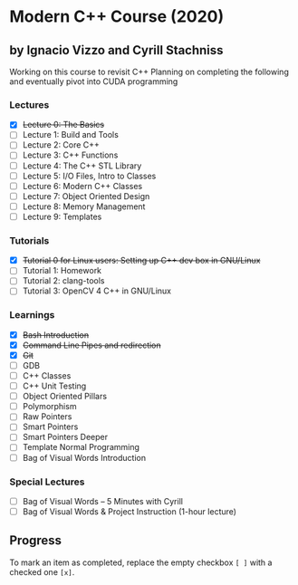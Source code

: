 # Modern C++ Course (2020)
## by Ignacio Vizzo and Cyrill Stachniss

Working on this course to revisit C++
Planning on completing the following and eventually pivot into CUDA programming

### Lectures

- [X] ~~Lecture 0: The Basics~~
- [ ] Lecture 1: Build and Tools
- [ ] Lecture 2: Core C++
- [ ] Lecture 3: C++ Functions
- [ ] Lecture 4: The C++ STL Library
- [ ] Lecture 5: I/O Files, Intro to Classes
- [ ] Lecture 6: Modern C++ Classes
- [ ] Lecture 7: Object Oriented Design
- [ ] Lecture 8: Memory Management
- [ ] Lecture 9: Templates

### Tutorials

- [X] ~~Tutorial 0 for Linux users: Setting up C++ dev box in GNU/Linux~~
- [ ] Tutorial 1: Homework
- [ ] Tutorial 2: clang-tools
- [ ] Tutorial 3: OpenCV 4 C++ in GNU/Linux

### Learnings

- [X] ~~Bash Introduction~~
- [X] ~~Command Line Pipes and redirection~~
- [X] ~~Git~~
- [ ] GDB
- [ ] C++ Classes
- [ ] C++ Unit Testing
- [ ] Object Oriented Pillars
- [ ] Polymorphism
- [ ] Raw Pointers
- [ ] Smart Pointers
- [ ] Smart Pointers Deeper
- [ ] Template Normal Programming
- [ ] Bag of Visual Words Introduction

### Special Lectures

- [ ] Bag of Visual Words – 5 Minutes with Cyrill
- [ ] Bag of Visual Words & Project Instruction (1-hour lecture)

## Progress

To mark an item as completed, replace the empty checkbox `[ ]` with a checked one `[x]`.